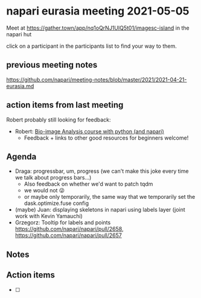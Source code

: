 # napari eurasia meeting 2021-05-05

Meet at https://gather.town/app/nq1oQrNJ1UIQ5t01/imagesc-island in the napari hut

click on a participant in the participants list to find your way to them.

## previous meeting notes

https://github.com/napari/meeting-notes/blob/master/2021/2021-04-21-eurasia.md

## action items from last meeting

Robert probably still looking for feedback:
- Robert: [Bio-image Analysis course with python (and napari)](https://github.com/BiAPoL/Bio-image_Analysis_with_Python)
    - Feedback + links to other good resources for beginners welcome!


## Agenda

- Draga: progressbar, um, progress (we can't make this joke every time we talk about progress bars...)
    - Also feedback on whether we'd want to patch tqdm
    - we would not :stuck_out_tongue_winking_eye: 
    - or maybe only temporarily, the same way that we temporarily set the dask.optimize.fuse config
- (maybe) Juan: displaying skeletons in napari using labels layer (joint work with Kevin Yamauchi)
- Grzegorz: Tooltip for labels and points https://github.com/napari/napari/pull/2658, https://github.com/napari/napari/pull/2657


Notes
-----


Action items
------------

- [ ] 
